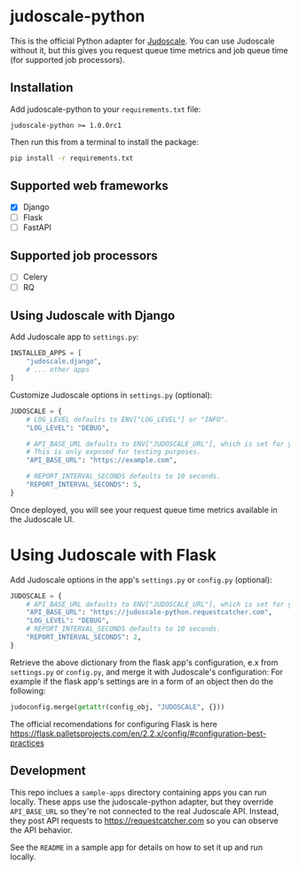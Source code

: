 # judoscale-python

This is the official Python adapter for [Judoscale](https://elements.heroku.com/addons/judoscale). You can use Judoscale without it, but this gives you request queue time metrics and job queue time (for supported job processors).

## Installation

Add judoscale-python to your <code>requirements.txt</code> file:

```
judoscale-python >= 1.0.0rc1
```

Then run this from a terminal to install the package:

```sh
pip install -r requirements.txt
```

## Supported web frameworks

- [x] Django
- [ ] Flask
- [ ] FastAPI

## Supported job processors

- [ ] Celery
- [ ] RQ

## Using Judoscale with Django

Add Judoscale app to `settings.py`:

```python
INSTALLED_APPS = [
    "judoscale.django",
    # ... other apps
]
```

Customize Judoscale options in `settings.py` (optional):

```python
JUDOSCALE = {
    # LOG_LEVEL defaults to ENV["LOG_LEVEL"] or "INFO".
    "LOG_LEVEL": "DEBUG",

    # API_BASE_URL defaults to ENV["JUDOSCALE_URL"], which is set for you when you install Judoscale.
    # This is only exposed for testing purposes.
    "API_BASE_URL": "https://example.com",

    # REPORT_INTERVAL_SECONDS defaults to 10 seconds.
    "REPORT_INTERVAL_SECONDS": 5,
}
```

Once deployed, you will see your request queue time metrics available in the Judoscale UI.

# Using Judoscale with Flask

Add Judoscale options in the app's `settings.py` or `config.py` (optional):

```python
JUDOSCALE = {                                                               
    # API_BASE_URL defaults to ENV["JUDOSCALE_URL"], which is set for you when you install Judoscale.
    "API_BASE_URL": "https://judoscale-python.requestcatcher.com",          
    "LOG_LEVEL": "DEBUG",                                                   
    # REPORT_INTERVAL_SECONDS defaults to 10 seconds.
    "REPORT_INTERVAL_SECONDS": 2,                                           
}
```

Retrieve the above dictionary from the flask app's configuration, e.x from `settings.py` or `config.py`, and merge it with Judoscale's configuration:
For example if the flask app's settings are in a form of an object then do the following:
```python
judoconfig.merge(getattr(config_obj, "JUDOSCALE", {}))
```
The official recomendations for configuring Flask is here https://flask.palletsprojects.com/en/2.2.x/config/#configuration-best-practices

## Development

This repo inclues a `sample-apps` directory containing apps you can run locally. These apps use the judoscale-python adapter, but they override `API_BASE_URL` so they're not connected to the real Judoscale API. Instead, they post API requests to https://requestcatcher.com so you can observe the API behavior.

See the `README` in a sample app for details on how to set it up and run locally.

